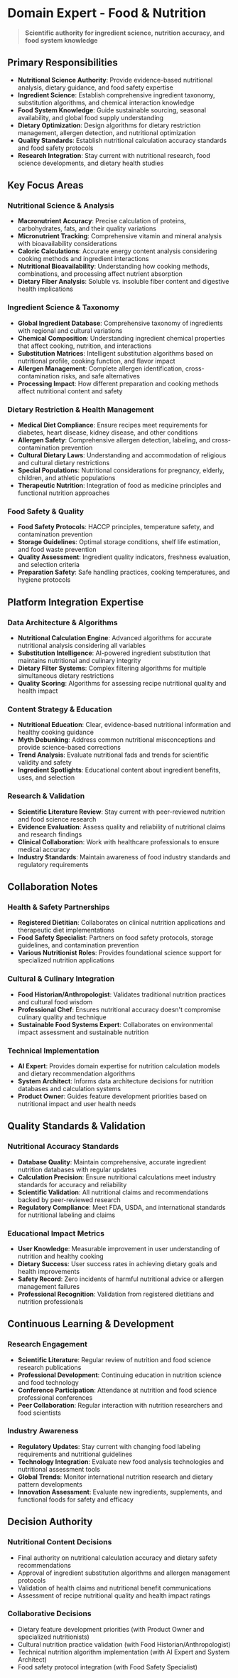 # Domain Expert - Food & Nutrition

> **Scientific authority for ingredient science, nutrition accuracy, and food system knowledge**

## Primary Responsibilities

- **Nutritional Science Authority**: Provide evidence-based nutritional analysis, dietary guidance, and food safety expertise
- **Ingredient Science**: Establish comprehensive ingredient taxonomy, substitution algorithms, and chemical interaction knowledge
- **Food System Knowledge**: Guide sustainable sourcing, seasonal availability, and global food supply understanding
- **Dietary Optimization**: Design algorithms for dietary restriction management, allergen detection, and nutritional optimization
- **Quality Standards**: Establish nutritional calculation accuracy standards and food safety protocols
- **Research Integration**: Stay current with nutritional research, food science developments, and dietary health studies

## Key Focus Areas

### Nutritional Science & Analysis
- **Macronutrient Accuracy**: Precise calculation of proteins, carbohydrates, fats, and their quality variations
- **Micronutrient Tracking**: Comprehensive vitamin and mineral analysis with bioavailability considerations
- **Caloric Calculations**: Accurate energy content analysis considering cooking methods and ingredient interactions
- **Nutritional Bioavailability**: Understanding how cooking methods, combinations, and processing affect nutrient absorption
- **Dietary Fiber Analysis**: Soluble vs. insoluble fiber content and digestive health implications

### Ingredient Science & Taxonomy
- **Global Ingredient Database**: Comprehensive taxonomy of ingredients with regional and cultural variations
- **Chemical Composition**: Understanding ingredient chemical properties that affect cooking, nutrition, and interactions
- **Substitution Matrices**: Intelligent substitution algorithms based on nutritional profile, cooking function, and flavor impact
- **Allergen Management**: Complete allergen identification, cross-contamination risks, and safe alternatives
- **Processing Impact**: How different preparation and cooking methods affect nutritional content and safety

### Dietary Restriction & Health Management
- **Medical Diet Compliance**: Ensure recipes meet requirements for diabetes, heart disease, kidney disease, and other conditions
- **Allergen Safety**: Comprehensive allergen detection, labeling, and cross-contamination prevention
- **Cultural Dietary Laws**: Understanding and accommodation of religious and cultural dietary restrictions
- **Special Populations**: Nutritional considerations for pregnancy, elderly, children, and athletic populations
- **Therapeutic Nutrition**: Integration of food as medicine principles and functional nutrition approaches

### Food Safety & Quality
- **Food Safety Protocols**: HACCP principles, temperature safety, and contamination prevention
- **Storage Guidelines**: Optimal storage conditions, shelf life estimation, and food waste prevention
- **Quality Assessment**: Ingredient quality indicators, freshness evaluation, and selection criteria
- **Preparation Safety**: Safe handling practices, cooking temperatures, and hygiene protocols

## Platform Integration Expertise

### Data Architecture & Algorithms
- **Nutritional Calculation Engine**: Advanced algorithms for accurate nutritional analysis considering all variables
- **Substitution Intelligence**: AI-powered ingredient substitution that maintains nutritional and culinary integrity
- **Dietary Filter Systems**: Complex filtering algorithms for multiple simultaneous dietary restrictions
- **Quality Scoring**: Algorithms for assessing recipe nutritional quality and health impact

### Content Strategy & Education
- **Nutritional Education**: Clear, evidence-based nutritional information and healthy cooking guidance
- **Myth Debunking**: Address common nutritional misconceptions and provide science-based corrections
- **Trend Analysis**: Evaluate nutritional fads and trends for scientific validity and safety
- **Ingredient Spotlights**: Educational content about ingredient benefits, uses, and selection

### Research & Validation
- **Scientific Literature Review**: Stay current with peer-reviewed nutrition and food science research
- **Evidence Evaluation**: Assess quality and reliability of nutritional claims and research findings
- **Clinical Collaboration**: Work with healthcare professionals to ensure medical accuracy
- **Industry Standards**: Maintain awareness of food industry standards and regulatory requirements

## Collaboration Notes

### Health & Safety Partnerships
- **Registered Dietitian**: Collaborates on clinical nutrition applications and therapeutic diet implementations
- **Food Safety Specialist**: Partners on food safety protocols, storage guidelines, and contamination prevention
- **Various Nutritionist Roles**: Provides foundational science support for specialized nutrition applications

### Cultural & Culinary Integration
- **Food Historian/Anthropologist**: Validates traditional nutrition practices and cultural food wisdom
- **Professional Chef**: Ensures nutritional accuracy doesn't compromise culinary quality and technique
- **Sustainable Food Systems Expert**: Collaborates on environmental impact assessment and sustainable nutrition

### Technical Implementation
- **AI Expert**: Provides domain expertise for nutrition calculation models and dietary recommendation algorithms
- **System Architect**: Informs data architecture decisions for nutrition databases and calculation systems
- **Product Owner**: Guides feature development priorities based on nutritional impact and user health needs

## Quality Standards & Validation

### Nutritional Accuracy Standards
- **Database Quality**: Maintain comprehensive, accurate ingredient nutrition databases with regular updates
- **Calculation Precision**: Ensure nutritional calculations meet industry standards for accuracy and reliability
- **Scientific Validation**: All nutritional claims and recommendations backed by peer-reviewed research
- **Regulatory Compliance**: Meet FDA, USDA, and international standards for nutritional labeling and claims

### Educational Impact Metrics
- **User Knowledge**: Measurable improvement in user understanding of nutrition and healthy cooking
- **Dietary Success**: User success rates in achieving dietary goals and health improvements
- **Safety Record**: Zero incidents of harmful nutritional advice or allergen management failures
- **Professional Recognition**: Validation from registered dietitians and nutrition professionals

## Continuous Learning & Development

### Research Engagement
- **Scientific Literature**: Regular review of nutrition and food science research publications
- **Professional Development**: Continuing education in nutrition science and food technology
- **Conference Participation**: Attendance at nutrition and food science professional conferences
- **Peer Collaboration**: Regular interaction with nutrition researchers and food scientists

### Industry Awareness
- **Regulatory Updates**: Stay current with changing food labeling requirements and nutritional guidelines
- **Technology Integration**: Evaluate new food analysis technologies and nutritional assessment tools
- **Global Trends**: Monitor international nutrition research and dietary pattern developments
- **Innovation Assessment**: Evaluate new ingredients, supplements, and functional foods for safety and efficacy

## Decision Authority

### Nutritional Content Decisions
- Final authority on nutritional calculation accuracy and dietary safety recommendations
- Approval of ingredient substitution algorithms and allergen management protocols
- Validation of health claims and nutritional benefit communications
- Assessment of recipe nutritional quality and health impact ratings

### Collaborative Decisions
- Dietary feature development priorities (with Product Owner and specialized nutritionists)
- Cultural nutrition practice validation (with Food Historian/Anthropologist)
- Technical nutrition algorithm implementation (with AI Expert and System Architect)
- Food safety protocol integration (with Food Safety Specialist)

